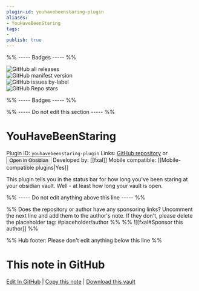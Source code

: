 ```yaml
---
plugin-id: youhavebeenstaring-plugin
aliases:
- YouHaveBeenStaring
tags: 
- 
publish: true
---
```


%% ----- Badges ----- %%

![GitHub all releases](https://img.shields.io/github/downloads/fxal/obsidian-youhavebeenstaring-plugin/total?color=573E7A&logo=github&style=for-the-badge)   
![GitHub manifest version](https://img.shields.io/github/manifest-json/v/fxal/obsidian-youhavebeenstaring-plugin?color=573E7A&logo=github&style=for-the-badge)   
![GitHub issues by-label](https://img.shields.io/github/issues/fxal/obsidian-youhavebeenstaring-plugin/help%20wanted?color=573E7A&logo=github&style=for-the-badge)   
![GitHub Repo stars](https://img.shields.io/github/stars/fxal/obsidian-youhavebeenstaring-plugin?color=573E7A&logo=github&style=for-the-badge)

%% ----- Badges ----- %%

%% ----- Do not edit this section ----- %%

# YouHaveBeenStaring

Plugin ID: `youhavebeenstaring-plugin`
Links: [GitHub repository](https://github.com/fxal/obsidian-youhavebeenstaring-plugin) or [<button id=HH>Open in Obsidian</button>](obsidian://goto-plugin?id=youhavebeenstaring-plugin)
Developed by: [[fxal]]
Mobile compatible: [[Mobile-compatible plugins|Yes]]

This plugin tells you in the status bar for how long you've been staring at your obsidian vault. Well - at least how long your vault is open.

%% ----- Do not edit anything above this line ----- %% 

%% Does the repository or author have any sponsoring links? Uncomment the next line and add them to the author's note. If they don't, please delete the placeholder tag: #placeholder/author %%
%% ![[fxal#Sponsor this author]] %%

%% Hub footer: Please don't edit anything below this line %%

# This note in GitHub

<span class="git-footer">[Edit In GitHub](https://github.dev/obsidian-community/obsidian-hub/blob/main/02%20-%20Community%20Expansions/02.05%20All%20Community%20Expansions/Plugins/youhavebeenstaring-plugin.md "git-hub-edit-note") | [Copy this note](https://raw.githubusercontent.com/obsidian-community/obsidian-hub/main/02%20-%20Community%20Expansions/02.05%20All%20Community%20Expansions/Plugins/youhavebeenstaring-plugin.md "git-hub-copy-note") | [Download this vault](https://github.com/obsidian-community/obsidian-hub/archive/refs/heads/main.zip "git-hub-download-vault") </span>